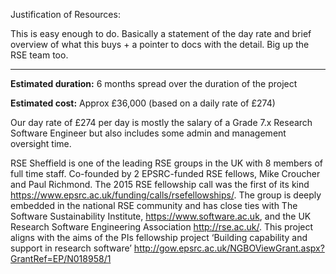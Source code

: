 Justification of Resources:

This is easy enough to do. Basically a statement of the day rate and brief overview of what this buys + a pointer to docs with the detail. Big up the RSE team too.

***

**Estimated duration:** 6 months spread over the duration of the project

**Estimated cost:** Approx £36,000 (based on a daily rate of £274)

Our day rate of £274 per day is mostly the salary of a Grade 7.x Research Software Engineer but also includes some admin and management oversight time.

RSE Sheffield is one of the leading RSE groups in the UK with 8 members of full time staff. Co-founded by 2 EPSRC-funded RSE fellows, Mike Croucher and Paul Richmond. The 2015 RSE fellowship call was the first of its kind https://www.epsrc.ac.uk/funding/calls/rsefellowships/. The group is deeply embedded in the national RSE community and has close ties with The Software Sustainability Institute, https://www.software.ac.uk, and the UK Research Software Engineering Association http://rse.ac.uk/. This project aligns with the aims of the PIs fellowship project ‘Building capability and support in research software’ http://gow.epsrc.ac.uk/NGBOViewGrant.aspx?GrantRef=EP/N018958/1 